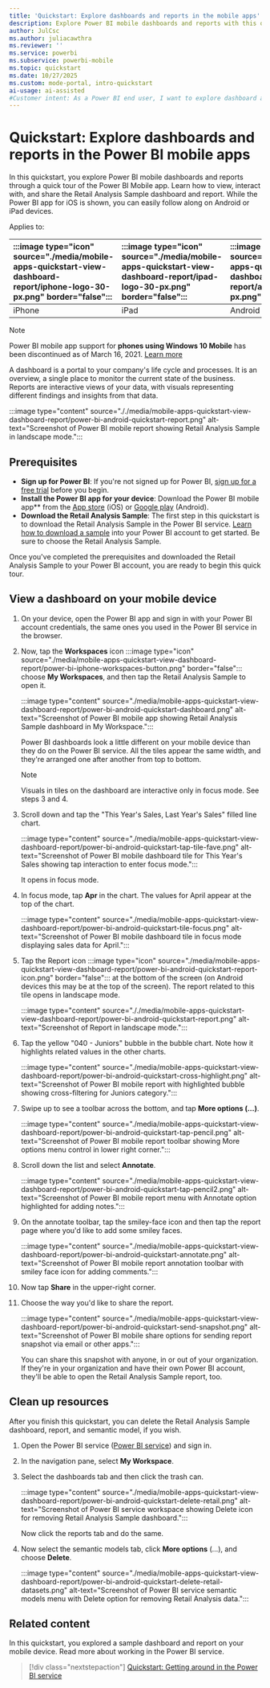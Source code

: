 ```yaml
---
title: 'Quickstart: Explore dashboards and reports in the mobile apps'
description: Explore Power BI mobile dashboards and reports with this quickstart tutorial. Learn to view, interact with, and share the Retail Analysis Sample on iOS and Android devices. Get started now.
author: JulCsc
ms.author: juliacawthra
ms.reviewer: ''
ms.service: powerbi
ms.subservice: powerbi-mobile
ms.topic: quickstart
ms.date: 10/27/2025
ms.custom: mode-portal, intro-quickstart
ai-usage: ai-assisted
#Customer intent: As a Power BI end user, I want to explore dashboard and report capabilities in the mobile apps so I know what's possible.
---
```

# Quickstart: Explore dashboards and reports in the Power BI mobile apps

In this quickstart, you explore Power BI mobile dashboards and reports through a quick tour of the Power BI Mobile app. Learn how to view, interact with, and share the Retail Analysis Sample dashboard and report. While the Power BI app for iOS is shown, you can easily follow along on Android or iPad devices.

Applies to:

| :::image type="icon" source="./media/mobile-apps-quickstart-view-dashboard-report/iphone-logo-30-px.png" border="false"::: | :::image type="icon" source="./media/mobile-apps-quickstart-view-dashboard-report/ipad-logo-30-px.png" border="false"::: | :::image type="icon" source="./media/mobile-apps-quickstart-view-dashboard-report/android-logo-30-px.png" border="false"::: |
|:--- |:--- |:--- |
| iPhone | iPad | Android |

> [!NOTE]
> Power BI mobile app support for **phones using Windows 10 Mobile** has been discontinued as of March 16, 2021. [Learn more](/legal/powerbi/powerbi-mobile/power-bi-mobile-app-end-of-support-for-windows-phones)

A dashboard is a portal to your company's life cycle and processes. It is an overview, a single place to monitor the current state of the business. Reports are interactive views of your data, with visuals representing different findings and insights from that data. 

:::image type="content" source="././media/mobile-apps-quickstart-view-dashboard-report/power-bi-android-quickstart-report.png" alt-text="Screenshot of Power BI mobile report showing Retail Analysis Sample in landscape mode.":::

## Prerequisites

- **Sign up for Power BI**: If you're not signed up for Power BI, [sign up for a free trial](https://app.powerbi.com/signupredirect?pbi_source=web) before you begin.
- **Install the Power BI app for your device**: Download the Power BI mobile app** from the [App store](https://apps.apple.com/app/microsoft-power-bi/id929738808) (iOS) or [Google play](https://play.google.com/store/apps/details?id=com.microsoft.powerbim&amp;amp;clcid=0x409) (Android).
- **Download the Retail Analysis Sample**: The first step in this quickstart is to download the Retail Analysis Sample in the Power BI service. [Learn how to download a sample](./mobile-apps-download-samples.md) into your Power BI account to get started. Be sure to choose the Retail Analysis Sample.

Once you've completed the prerequisites and downloaded the Retail Analysis Sample to your Power BI account, you are ready to begin this quick tour.

## View a dashboard on your mobile device

1. On your device, open the Power BI app and sign in with your Power BI account credentials, the same ones you used in the Power BI service in the browser.
1. Now, tap the **Workspaces** icon :::image type="icon" source="./media/mobile-apps-quickstart-view-dashboard-report/power-bi-iphone-workspaces-button.png" border="false"::: choose **My Workspaces**, and then tap the Retail Analysis Sample to open it.

    :::image type="content" source="./media/mobile-apps-quickstart-view-dashboard-report/power-bi-android-quickstart-dashboard.png" alt-text="Screenshot of Power BI mobile app showing Retail Analysis Sample dashboard in My Workspace.":::

    Power BI dashboards look a little different on your mobile device than they do on the Power BI service. All the tiles appear the same width, and they're arranged one after another from top to bottom.

    > [!NOTE]
    > Visuals in tiles on the dashboard are interactive only in focus mode. See steps 3 and 4.

1. Scroll down and tap the "This Year's Sales, Last Year's Sales" filled line chart.

    :::image type="content" source="./media/mobile-apps-quickstart-view-dashboard-report/power-bi-android-quickstart-tap-tile-fave.png" alt-text="Screenshot of Power BI mobile dashboard tile for This Year's Sales showing tap interaction to enter focus mode.":::

    It opens in focus mode.

1. In focus mode, tap **Apr** in the chart. The values for April appear at the top of the chart.

    :::image type="content" source="./media/mobile-apps-quickstart-view-dashboard-report/power-bi-android-quickstart-tile-focus.png" alt-text="Screenshot of Power BI mobile dashboard tile in focus mode displaying sales data for April.":::

1. Tap the Report icon :::image type="icon" source="./media/mobile-apps-quickstart-view-dashboard-report/power-bi-android-quickstart-report-icon.png" border="false"::: at the bottom of the screen (on Android devices this may be at the top of the screen). The report related to this tile opens in landscape mode.

    :::image type="content" source="././media/mobile-apps-quickstart-view-dashboard-report/power-bi-android-quickstart-report.png" alt-text="Screenshot of Report in landscape mode.":::

1. Tap the yellow "040 - Juniors" bubble in the bubble chart. Note how it highlights related values in the other charts. 

    :::image type="content" source="./media/mobile-apps-quickstart-view-dashboard-report/power-bi-android-quickstart-cross-highlight.png" alt-text="Screenshot of Power BI mobile report with highlighted bubble showing cross-filtering for Juniors category.":::

1. Swipe up to see a toolbar across the bottom, and tap **More options (...)**.

    :::image type="content" source="./media/mobile-apps-quickstart-view-dashboard-report/power-bi-android-quickstart-tap-pencil.png" alt-text="Screenshot of Power BI mobile report toolbar showing More options menu control in lower right corner.":::

1. Scroll down the list and select **Annotate**.

    :::image type="content" source="./media/mobile-apps-quickstart-view-dashboard-report/power-bi-android-quickstart-tap-pencil2.png" alt-text="Screenshot of Power BI mobile report menu with Annotate option highlighted for adding notes.":::

1. On the annotate toolbar, tap the smiley-face icon and then tap the report page where you'd like to add some smiley faces.

    :::image type="content" source="./media/mobile-apps-quickstart-view-dashboard-report/power-bi-android-quickstart-annotate.png" alt-text="Screenshot of Power BI mobile report annotation toolbar with smiley face icon for adding comments.":::

1. Now tap **Share** in the upper-right corner.

1. Choose the way you'd like to share the report.  

    :::image type="content" source="./media/mobile-apps-quickstart-view-dashboard-report/power-bi-android-quickstart-send-snapshot.png" alt-text="Screenshot of Power BI mobile share options for sending report snapshot via email or other apps.":::

    You can share this snapshot with anyone, in or out of your organization. If they're in your organization and have their own Power BI account, they'll be able to open the Retail Analysis Sample report, too.

## Clean up resources

After you finish this quickstart, you can delete the Retail Analysis Sample dashboard, report, and semantic model, if you wish.

1. Open the Power BI service ([Power BI service](https://app.powerbi.com)) and sign in.
1. In the navigation pane, select **My Workspace**.
1. Select the dashboards tab and then click the trash can.

    :::image type="content" source="./media/mobile-apps-quickstart-view-dashboard-report/power-bi-android-quickstart-delete-retail.png" alt-text="Screenshot of Power BI service workspace showing Delete icon for removing Retail Analysis Sample dashboard.":::

    Now click the reports tab and do the same.

1. Now select the semantic models tab, click **More options** (...), and choose **Delete**.

    :::image type="content" source="./media/mobile-apps-quickstart-view-dashboard-report/power-bi-android-quickstart-delete-retail-datasets.png" alt-text="Screenshot of Power BI service semantic models menu with Delete option for removing Retail Analysis data.":::

## Related content

In this quickstart, you explored a sample dashboard and report on your mobile device. Read more about working in the Power BI service.

> [!div class="nextstepaction"]
> [Quickstart: Getting around in the Power BI service](../end-user-experience.md)
